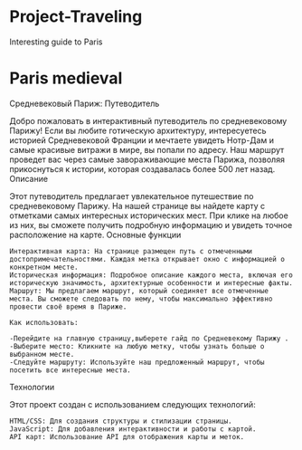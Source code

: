 # Project-Traveling

Interesting guide to Paris

# Paris medieval

Средневековый Париж: Путеводитель

Добро пожаловать в интерактивный путеводитель по средневековому Парижу! Если вы любите готическую архитектуру, интересуетесь историей Средневековой Франции и мечтаете увидеть Нотр-Дам и самые красивые витражи в мире, вы попали по адресу. Наш маршрут проведет вас через самые завораживающие места Парижа, позволяя прикоснуться к истории, которая создавалась более 500 лет назад.
Описание

Этот путеводитель предлагает увлекательное путешествие по средневековому Парижу. На нашей странице вы найдете карту с отметками самых интересных исторических мест. При клике на любое из них, вы сможете получить подробную информацию и увидеть точное расположение на карте.
Основные функции

    Интерактивная карта: На странице размещен путь с отмеченными достопримечательностями. Каждая метка открывает окно с информацией о конкретном месте.
    Историческая информация: Подробное описание каждого места, включая его историческую значимость, архитектурные особенности и интересные факты.
    Маршрут: Мы предлагаем маршрут, который соединяет все отмеченные места. Вы сможете следовать по нему, чтобы максимально эффективно провести своё время в Париже.

    Как использовать:

    -Перейдите на главную страницу,выберете гайд по Средневекому Парижу .
    -Выберите место: Кликните на любую метку, чтобы узнать больше о выбранном месте.
    -Следуйте маршруту: Используйте наш предложенный маршрут, чтобы посетить все интересные места.

Технологии

Этот проект создан с использованием следующих технологий:

    HTML/CSS: Для создания структуры и стилизации страницы.
    JavaScript: Для добавления интерактивности и работы с картой.
    API карт: Использование API для отображения карты и меток.
